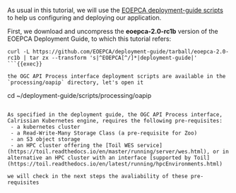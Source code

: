As usual in this tutorial, we will use the [EOEPCA deployment-guide scripts](https://github.com/EOEPCA/deployment-guide) to help us configuring and deploying our application.

First, we download and uncompress the **eoepca-2.0-rc1b** version of the EOEPCA Deployment Guide, to which this tutorial refers:

```
curl -L https://github.com/EOEPCA/deployment-guide/tarball/eoepca-2.0-rc1b | tar zx --transform 's|^EOEPCA[^/]*|deployment-guide|'
```{{exec}}

the OGC API Process interface deployment scripts are available in the `processing/oapip` directory, let's open it

```
cd ~/deployment-guide/scripts/processing/oapip
```{{exec}}

As specified in the deployment guide, the OGC API Process interface, Calrissian Kubernetes engine, requires the following pre-requisites:
 - a kubernetes cluster
 - a Read-Write-Many Storage Class (a pre-requisite for Zoo) 
 - an S3 object storage
 - an HPC cluster offering the [Toil WES service](https://toil.readthedocs.io/en/master/running/server/wes.html), or in alternative an HPC cluster with an interface [supported by Toil](https://toil.readthedocs.io/en/latest/running/hpcEnvironments.html)

we will check in the next steps the avaliability of these pre-requisites
